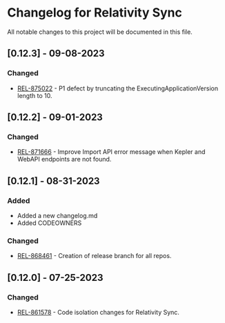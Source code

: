 # Changelog for Relativity Sync
All notable changes to this project will be documented in this file.

## [0.12.3] - 09-08-2023

### Changed 
- [REL-875022](https://jira.kcura.com/browse/REL-875022) - P1 defect by truncating the ExecutingApplicationVersion length to 10.

## [0.12.2] - 09-01-2023

### Changed 
- [REL-871666](https://jira.kcura.com/browse/REL-871666) - Improve Import API error message when Kepler and WebAPI endpoints are not found.

## [0.12.1] - 08-31-2023

### Added
- Added a new changelog.md
- Added CODEOWNERS

### Changed
- [REL-868461](https://jira.kcura.com/browse/REL-868461) - Creation of release branch for all repos.

## [0.12.0] - 07-25-2023

### Changed
- [REL-861578](https://jira.kcura.com/browse/REL-861578) - Code isolation changes for Relativity Sync.
